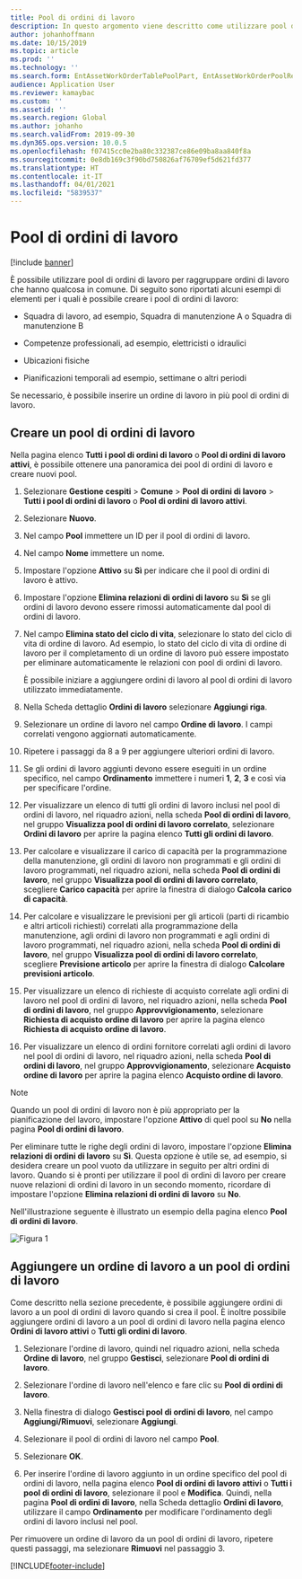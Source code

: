 ```yaml
---
title: Pool di ordini di lavoro
description: In questo argomento viene descritto come utilizzare pool di ordini di lavoro in Gestione cespiti.
author: johanhoffmann
ms.date: 10/15/2019
ms.topic: article
ms.prod: ''
ms.technology: ''
ms.search.form: EntAssetWorkOrderTablePoolPart, EntAssetWorkOrderPoolReferenceInfoPart, EntAssetWorkOrderPool, EntAssetWorkOrderPoolPreviewPart
audience: Application User
ms.reviewer: kamaybac
ms.custom: ''
ms.assetid: ''
ms.search.region: Global
ms.author: johanho
ms.search.validFrom: 2019-09-30
ms.dyn365.ops.version: 10.0.5
ms.openlocfilehash: f07415cc0e2ba80c332387ce86e09ba8aa840f8a
ms.sourcegitcommit: 0e8db169c3f90bd750826af76709ef5d621fd377
ms.translationtype: HT
ms.contentlocale: it-IT
ms.lasthandoff: 04/01/2021
ms.locfileid: "5839537"
---
```

# <a name="work-order-pools"></a>Pool di ordini di lavoro

[!include [banner](../../includes/banner.md)]


È possibile utilizzare pool di ordini di lavoro per raggruppare ordini di lavoro che hanno qualcosa in comune. Di seguito sono riportati alcuni esempi di elementi per i quali è possibile creare i pool di ordini di lavoro:

- Squadra di lavoro, ad esempio, Squadra di manutenzione A o Squadra di manutenzione B  

- Competenze professionali, ad esempio, elettricisti o idraulici  

- Ubicazioni fisiche  

- Pianificazioni temporali ad esempio, settimane o altri periodi  

Se necessario, è possibile inserire un ordine di lavoro in più pool di ordini di lavoro.


## <a name="create-a-work-order-pool"></a>Creare un pool di ordini di lavoro

Nella pagina elenco **Tutti i pool di ordini di lavoro** o **Pool di ordini di lavoro attivi**, è possibile ottenere una panoramica dei pool di ordini di lavoro e creare nuovi pool.

1. Selezionare **Gestione cespiti** > **Comune** > **Pool di ordini di lavoro** > **Tutti i pool di ordini di lavoro** o **Pool di ordini di lavoro attivi**.

2. Selezionare **Nuovo**.

3. Nel campo **Pool** immettere un ID per il pool di ordini di lavoro.

4. Nel campo **Nome** immettere un nome.

5. Impostare l'opzione **Attivo** su **Sì** per indicare che il pool di ordini di lavoro è attivo.

6. Impostare l'opzione **Elimina relazioni di ordini di lavoro** su **Sì** se gli ordini di lavoro devono essere rimossi automaticamente dal pool di ordini di lavoro.

7. Nel campo **Elimina stato del ciclo di vita**, selezionare lo stato del ciclo di vita di ordine di lavoro. Ad esempio, lo stato del ciclo di vita di ordine di lavoro per il completamento di un ordine di lavoro può essere impostato per eliminare automaticamente le relazioni con pool di ordini di lavoro.

    È possibile iniziare a aggiungere ordini di lavoro al pool di ordini di lavoro utilizzato immediatamente.

8. Nella Scheda dettaglio **Ordini di lavoro** selezionare **Aggiungi riga**.

9. Selezionare un ordine di lavoro nel campo **Ordine di lavoro**. I campi correlati vengono aggiornati automaticamente.

10. Ripetere i passaggi da 8 a 9 per aggiungere ulteriori ordini di lavoro.

11. Se gli ordini di lavoro aggiunti devono essere eseguiti in un ordine specifico, nel campo **Ordinamento** immettere i numeri **1**, **2**, **3** e così via per specificare l'ordine.

12. Per visualizzare un elenco di tutti gli ordini di lavoro inclusi nel pool di ordini di lavoro, nel riquadro azioni, nella scheda **Pool di ordini di lavoro**, nel gruppo **Visualizza pool di ordini di lavoro correlato**, selezionare **Ordini di lavoro** per aprire la pagina elenco **Tutti gli ordini di lavoro**.

13. Per calcolare e visualizzare il carico di capacità per la programmazione della manutenzione, gli ordini di lavoro non programmati e gli ordini di lavoro programmati, nel riquadro azioni, nella scheda **Pool di ordini di lavoro**, nel gruppo **Visualizza pool di ordini di lavoro correlato**, scegliere **Carico capacità** per aprire la finestra di dialogo **Calcola carico di capacità**.

14. Per calcolare e visualizzare le previsioni per gli articoli (parti di ricambio e altri articoli richiesti) correlati alla programmazione della manutenzione, agli ordini di lavoro non programmati e agli ordini di lavoro programmati, nel riquadro azioni, nella scheda **Pool di ordini di lavoro**, nel gruppo **Visualizza pool di ordini di lavoro correlato**, scegliere **Previsione articolo** per aprire la finestra di dialogo **Calcolare previsioni articolo**.

15. Per visualizzare un elenco di richieste di acquisto correlate agli ordini di lavoro nel pool di ordini di lavoro, nel riquadro azioni, nella scheda **Pool di ordini di lavoro**, nel gruppo **Approvvigionamento**, selezionare **Richiesta di acquisto ordine di lavoro** per aprire la pagina elenco **Richiesta di acquisto ordine di lavoro**.

16. Per visualizzare un elenco di ordini fornitore correlati agli ordini di lavoro nel pool di ordini di lavoro, nel riquadro azioni, nella scheda **Pool di ordini di lavoro**, nel gruppo **Approvvigionamento**, selezionare **Acquisto ordine di lavoro** per aprire la pagina elenco **Acquisto ordine di lavoro**.

>[!NOTE]
>Quando un pool di ordini di lavoro non è più appropriato per la pianificazione del lavoro, impostare l'opzione **Attivo** di quel pool su **No** nella pagina **Pool di ordini di lavoro**.

Per eliminare tutte le righe degli ordini di lavoro, impostare l'opzione **Elimina relazioni di ordini di lavoro** su **Sì**. Questa opzione è utile se, ad esempio, si desidera creare un pool vuoto da utilizzare in seguito per altri ordini di lavoro. Quando si è pronti per utilizzare il pool di ordini di lavoro per creare nuove relazioni di ordini di lavoro in un secondo momento, ricordare di impostare l'opzione **Elimina relazioni di ordini di lavoro** su **No**.

Nell'illustrazione seguente è illustrato un esempio della pagina elenco **Pool di ordini di lavoro**.

![Figura 1](media/22-work-orders.png)


## <a name="add-a-work-order-to-a-work-order-pool"></a>Aggiungere un ordine di lavoro a un pool di ordini di lavoro

Come descritto nella sezione precedente, è possibile aggiungere ordini di lavoro a un pool di ordini di lavoro quando si crea il pool. È inoltre possibile aggiungere ordini di lavoro a un pool di ordini di lavoro nella pagina elenco **Ordini di lavoro attivi** o **Tutti gli ordini di lavoro**.

1. Selezionare l'ordine di lavoro, quindi nel riquadro azioni, nella scheda **Ordine di lavoro**, nel gruppo **Gestisci**, selezionare **Pool di ordini di lavoro**.

2. Selezionare l'ordine di lavoro nell'elenco e fare clic su **Pool di ordini di lavoro**.

3. Nella finestra di dialogo **Gestisci pool di ordini di lavoro**, nel campo **Aggiungi/Rimuovi**, selezionare **Aggiungi**.

4. Selezionare il pool di ordini di lavoro nel campo **Pool**.

5. Selezionare **OK**.

6. Per inserire l'ordine di lavoro aggiunto in un ordine specifico del pool di ordini di lavoro, nella pagina elenco **Pool di ordini di lavoro attivi** o **Tutti i pool di ordini di lavoro**, selezionare il pool e **Modifica**. Quindi, nella pagina **Pool di ordini di lavoro**, nella Scheda dettaglio **Ordini di lavoro**, utilizzare il campo **Ordinamento** per modificare l'ordinamento degli ordini di lavoro inclusi nel pool.

Per rimuovere un ordine di lavoro da un pool di ordini di lavoro, ripetere questi passaggi, ma selezionare **Rimuovi** nel passaggio 3.



[!INCLUDE[footer-include](../../../includes/footer-banner.md)]